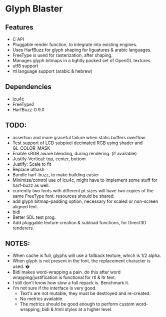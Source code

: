 Glyph Blaster
===============

Features
---------------
  * C API
  * Pluggable render function, to integrate into existing engines.
  * Uses HarfBuzz for glyph shaping for liguatures & arabic languages.
  * FreeType is used for rasterization, after shaping.
  * Manages glyph bitmaps in a tightly packed set of OpenGL textures.
  * utf8 support
  * rtl language support (arabic & hebrew)

Dependencies
-----------------
  * icu4c
  * FreeType2
  * HarfBuzz-0.9.0

TODO:
-----------------
* assertion and more graceful failure when static buffers overflow.
* Test support of LCD subpixel decimated RGB using shader and GL_COLOR_MASK
* Enable sRGB aware blending, during rendering. (if available)
* Justify-Vertical: top, center, bottom
* Justify: Scale to fit
* Replace uthash
* Bundle harf-buzz, to make building easier
* Minimize/control use of icu4c, might have to implement some stuff for harf-buzz as well.
* currently two fonts with different pt sizes will have two copies of the same FreeType font.
  resources should be shared.
* add glyph bitmap-padding option, necessary for scaled or non-screen aligned text.
* bidi
* Better SDL test prog.
* Add pluggable texture creation & subload functions, for Direct3D renderers.

NOTES:
----------------
* When cache is full, glyphs will use a fallback texture, which is 1/2 alpha.
* When glyph is not present in the font, the replacement character is used. �
* Bidi makes word-wrapping a pain.  do this after word wrapping/justification is functional for rtl & ltr text.
* I still don't know how slow a full repack is. Benchmark it.
* I'm not sure if the interface is very good.
  * Text's are not mutable, they must be destroyed and re-created.
  * No metrics available.
  * The metrics should be good enough to perform custom word-wrapping, bidi & html styles
    at a higher level.

